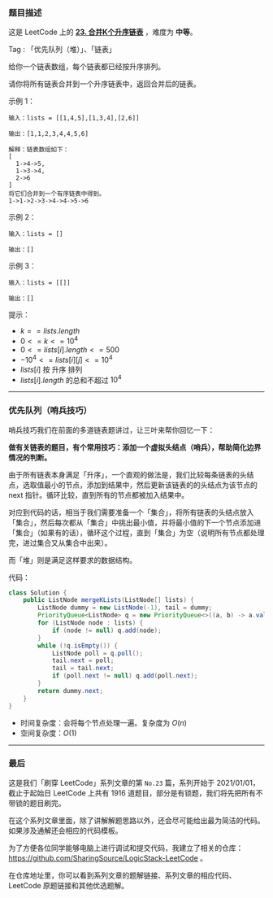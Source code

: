### 题目描述

这是 LeetCode 上的 **[23. 合并K个升序链表](https://leetcode-cn.com/problems/merge-k-sorted-lists/solution/shua-chuan-lc-you-xian-dui-lie-jie-fa-sh-3flb/)** ，难度为 **中等**。

Tag : 「优先队列（堆）」、「链表」




给你一个链表数组，每个链表都已经按升序排列。

请你将所有链表合并到一个升序链表中，返回合并后的链表。

示例 1：
```
输入：lists = [[1,4,5],[1,3,4],[2,6]]

输出：[1,1,2,3,4,4,5,6]

解释：链表数组如下：
[
  1->4->5,
  1->3->4,
  2->6
]
将它们合并到一个有序链表中得到。
1->1->2->3->4->4->5->6
```
示例 2：
```
输入：lists = []

输出：[]
```
示例 3：
```
输入：lists = [[]]

输出：[]
```

提示：
* $k == lists.length$
* $0 <= k <= 10^4$
* $0 <= lists[i].length <= 500$
* $-10^4 <= lists[i][j] <= 10^4$
* $lists[i]$ 按 升序 排列
* $lists[i].length$ 的总和不超过 $10^4$

---

### 优先队列（哨兵技巧）

哨兵技巧我们在前面的多道链表题讲过，让三叶来帮你回忆一下：

**做有关链表的题目，有个常用技巧：添加一个虚拟头结点（哨兵），帮助简化边界情况的判断。**

由于所有链表本身满足「升序」，一个直观的做法是，我们比较每条链表的头结点，选取值最小的节点，添加到结果中，然后更新该链表的的头结点为该节点的 next 指针。循环比较，直到所有的节点都被加入结果中。

对应到代码的话，相当于我们需要准备一个「集合」，将所有链表的头结点放入「集合」，然后每次都从「集合」中挑出最小值，并将最小值的下一个节点添加进「集合」（如果有的话），循环这个过程，直到「集合」为空（说明所有节点都处理完，进过集合又从集合中出来）。

而「堆」则是满足这样要求的数据结构。

代码：
```Java
class Solution {
    public ListNode mergeKLists(ListNode[] lists) {
        ListNode dummy = new ListNode(-1), tail = dummy;
        PriorityQueue<ListNode> q = new PriorityQueue<>((a, b) -> a.val - b.val);
        for (ListNode node : lists) {
            if (node != null) q.add(node);
        }
        while (!q.isEmpty()) {
            ListNode poll = q.poll();
            tail.next = poll;
            tail = tail.next;
            if (poll.next != null) q.add(poll.next);
        }
        return dummy.next;
    }
}
```
* 时间复杂度：会将每个节点处理一遍。复杂度为 $O(n)$
* 空间复杂度：$O(1)$

---

### 最后

这是我们「刷穿 LeetCode」系列文章的第 `No.23` 篇，系列开始于 2021/01/01，截止于起始日 LeetCode 上共有 1916 道题目，部分是有锁题，我们将先把所有不带锁的题目刷完。

在这个系列文章里面，除了讲解解题思路以外，还会尽可能给出最为简洁的代码。如果涉及通解还会相应的代码模板。

为了方便各位同学能够电脑上进行调试和提交代码，我建立了相关的仓库：https://github.com/SharingSource/LogicStack-LeetCode 。

在仓库地址里，你可以看到系列文章的题解链接、系列文章的相应代码、LeetCode 原题链接和其他优选题解。

